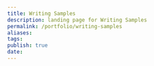 ```yaml
---
title: Writing Samples
description: landing page for Writing Samples
permalink: /portfolio/writing-samples
aliases: 
tags: 
publish: true 
date: 
---
```

